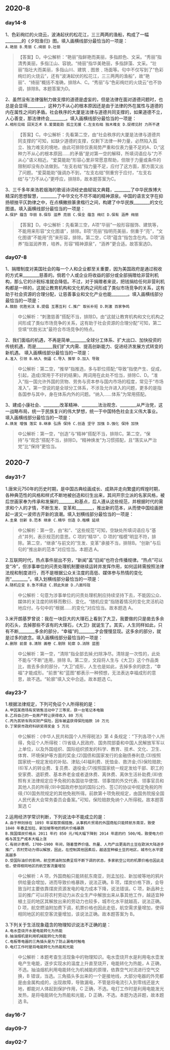 <!--言语理解与表达-->
<side-bar :arrObj="['day14-8','day07-8','day31-7','day23-7','day16-7','day09-7','day02-7']"></side-bar>

## 2020-8

### day14-8

1、色彩绚烂的火烧云，波涛起伏的松花江，三三两两的渔船，构成了一幅________的《夕阳渔归》图。填入画横线部分最恰当的一项是：<br>
`A.艳丽 B.秀丽 C.绮丽 D.壮丽`
>【答案】D。中公解析：“艳丽”指鲜艳而美丽，多指颜色、文采。“秀丽”指清秀美丽，多指江山、容貌。“绮丽”指华美艳丽，多指辞藻、文采。“壮丽”指壮大而美丽，多指山川、建筑﹑图景﹑场面等。句中不仅写到了“色彩绚烂的火烧云”，还有“波涛起伏的松花江，三三两两的渔船”，故“艳丽”、“绮丽”概括不准确，排除A、C。“秀丽”与“色彩绚烂的火烧云”也不协调，排除B。本题答案为D。

2、虽然没有法律强制力做支撑的道德是虚妄的，但是法律在面对道德问题时，也总是会显得________，这种力不从心的根本原因还是由于法律的外在属性与道德的内在属性之间的矛盾。社会秩序的大厦是法律与道德共同支撑的，如果道德不立，人心善变，那法律终会________。填入画横线部分最恰当的一项是：<br>
`A.相形见绌 回天乏术 B.爱莫能助 孤立无援 C.左支右绌 独木难支 D.捉襟见肘 力所不逮`
>【答案】C。中公解析：先看第二空，由“社会秩序的大厦是法律与道德共同支撑的”可知，如缺少道德的支撑，仅剩下法律一种力量，必然陷入孤立、独力难支的境地，由此可排除仅表局势严重和仅表力量不足的A、D;“这种力不从心的根本原因……的矛盾”是对第一空的解释，所填词语应与“力不从心”语义相近。“爱莫能助”形容心里非常愿意帮助，但限于力量或条件的限制却没有办法做到。“左支右绌”指力量不足，应付了这方面，那方面又出了问题。“爱莫能助”强调办不到，“左支右绌”侧重穷于应付，“左支右绌”与“力不从心”更呼应，排除B，故本题答案为C。

3、三千多年来浩若烟海的歌谣诗词经史曲赋铭文典籍，________了中华民族博大精深的思想智慧，________了中华文化不尽不竭的精神源泉。中国的语言文字在抑扬顿挫平仄韵律之中，在点横撇捺篆隶楷行之间，构建了中华民族________的文化图谱。填入画横线部分最恰当的一项是：<br>
`A.保护 蕴含 华丽 B.保存 滋养 亮丽 C.保全 蕴含 绚烂 D.保有 涵养 绚丽`
>【答案】D。中公解析：先看第三空，A项“华丽”一般形容服饰、建筑等，不能用来形容“文化图谱”，排除。B项“亮丽”指明亮美丽，侧重于“亮”，“文化图谱”不能用“亮”来形容，排除。第二空，C项“蕴含”指包含在内。D项“涵养”指滋润养育，培养。形容“精神源泉”，“涵养”更合适。故答案选D。

### day07-8
1、捐赠制度对美国社会的每一个人和企业都至关重要，因为美国政府是通过税收的方式来________慈善的。倘若个人或企业将收益的部分或全部捐赠给非营利机构，那么它的计税标准就会降低。不过，对于捐赠者来说，把钱捐给任何非营利机构都是一样的，这就让教育机构和文化机构之间形成了类似市场竞争的关系，这有助于社会资源的合理分配，让慈善事业和文化产业也能________。填入画横线部分最恰当的一项是：<br>
`A.鼓励 优胜劣汰 B.提倡 互惠互利 C.推广 取长补短 D.刺激 百家争鸣`
>中公解析：“刺激慈善”搭配不当，排除D。由“这就让教育机构和文化机构之间形成了类似市场竞争的关系，这有助于社会资源的合理分配”可知，第二空填“优胜劣汰”最符合市场竞争的特点。

2、我们面临的机遇，不再是简单________全球分工体系、扩大出口、加快投资的传统机遇，而是________我们扩大内需、提高创新能力、促进经济发展方式转变的新机遇。
填入画横线部分最恰当的一项是：<br>
`A.准入 引领 B.纳入 倒逼 C.导入 推举 D.加入 导致`
>中公解析：第二空，“推举”指推选，多与职位搭配;“导致”指使产生、促成，引起，造成(常用于不好的结果)。两词用在此处不恰当，排除C、D。“准入”指一国允许外国的货物、劳务与资本参与国内市场的程度，常见于“市场准入”。第一空说的是全球分工体系，不涉及允许进入的问题，更多的是指各国参与其中，身在体系内外的问题。“纳入……体系”为常用搭配。

3、建成小康社会、________改革精神、________法治观念、________从严治党，这一战略布局，统一于民族复兴的伟大梦想，统一于中国特色社会主义伟大事业。
填入画横线部分最恰当的一项是：<br>
`A.焕发 增强 落实 B.继承 弘扬 保持 C.创造 坚守 加强 D.强化 保持 加快`
>中公解析：第一空，“创造”与“精神”搭配不当，排除C。第二空，“保持”与“观念”搭配不当，排除D。“精神焕发”为习惯搭配，且“落实从严治党”比“保持”更恰当。

## 2020-7

### day31-7

1.唐宋元750年的历史时期，是中国古典绘画成长、成熟并走向繁盛的辉煌时期，各种典范性的风格和样式不断地被创造和衍生出来，其间开宗立派的名家风格，被后世画家奉为传承和发展的________和基点，后人遵从这些规范，并根据时代的需求和个人的才情，不断生发、变革和________，推出新的范本，从而使中国绘画掀起一波又一波师古开新的浪潮。填入划横线部分最恰当的一项是：<br>
`A.圭臬 创新 B.范本 继承 C.精华 创造 D.楷模 延续`
>中公解析：第一空，由“和”、“这些规范”可知，空缺处所填词语应与“基点”并列，表示规范的意思。C 项的“精华”、D 项的“楷模”明显不符，排除。第二空，“继承”与前文的“生发、变革”承接不当，排除B。“创新”与后句的“推出新的范本”对应恰当。本题选 A。

2.互联网时代，热点事件层出不穷，“新闻”盖“旧闻”也符合传播规律。“热点”可以变“冷”，但涉事单位的问责处理机制要继续运转并发挥作用，如何运转需按照法律法规和制度进行，而不是根据公众关注度的高低、媒体参与热情的变化而“________”。填入划横线部分最恰当的一项是：<br>
`A.随机应变 B.急不择途 C.顾此失彼 D.八面玲珑`
>中公解析：句意为涉事单位的问责处理机制应持续坚持下去，不能因公众、媒体的关注度的转移而敷衍、变化。“随机应变”指随着情况的变化灵活机动地应付。与句中的“根据……的变化”对应恰当。故本题选 A。

3.米开朗基罗曾说：我在一块巨大的大理石上看到了大卫，我要做的只是凿去多余的石头，去掉那些不该有的大理石，《大卫》就诞生了。其实，人生同样如此，只有不断________多余的部分，“幸福”的________才会慢慢显现。这多余的部分，就是过多的欲念。填入画横线部分最恰当的一项是：<br>
`A.删除 前景 B.清除 画卷 C.剔除 轮廓 D.消除 蓝图`
>中公解析：第一空，“清除”指全部去掉;扫除净尽。清除是一次性的，此处不能与“不断”连用，排除 B。第二空，文段将人生与《大卫》这个作品类比，凿去多余的部分，“大卫”成形，人生也是如此，去掉多余的欲念，“幸福”才能成形。“前景”和“蓝图”都表示一种预想，无法表达幸福成形的意思，故不选。“轮廓”填入文中合适。故本题选 C。

### day23-7

1.根据法律规定，下列可免征个人所得税的是：<br>
`A.甲因某商场有奖销售活动中了三等奖，获一台笔记本电脑`<br>
`B.乙将自己的一处房产转让获得收入 80 万元`<br>
`C.丙为其轿车购买财产保险，因车被盗获得保险赔款 10 万元`<br>
`D.丁荣获市政府科研奖得奖金 5 万元`
>中公解析：《中华人民共和国个人所得税法》第 4 条规定：“下列各项个人所得，免征个人所得税：(1)省级人民政府、国务院部委和中国人民解放军军以上单位，以及外国组织、国际组织颁发的科学、教育、技术、文化、卫生、体育、环境保护等方面的奖金;(2)国债和国家发行的金融债券利息;(3)按照国家统一规定发给的补贴、津贴;(4)福利费、抚恤金、救济金;(5)保险赔款;(6)军人的转业费、复员费、退役金;(7)按照国家统一规定发给干部、职工的安家费、退职费、基本养老金或者退休费、离休费、离休生活补助费;(8)依照有关法律规定应予免税的各国驻华使馆、领事馆的外交代表、领事官员和其他人员的所得;(9)中国政府参加的国际公约、签订的协议中规定免税的所得;(10)国务院规定的其他免税所得。前款第十项免税规定，由国务院报全国人民代表大会常务委员会备案。”可知，保险赔款免纳个人所得税。故本题答案选 C

2.运用经济学常识判断，下列说法中不能成立的是：<br>
`A.由于林则徐在 1893 年采取禁烟措施，从事鸦片贸易的外国商船只能转航东南亚，致使 1840 年春孟加拉、新加坡等地的鸦片价格暴跌`<br>
`B.我国煤炭价格从 2011 年约 850 元/吨大幅下降到 2014 年底的约 500/吨，致使电力价格与其生产成本大幅上涨`<br>
`C.有统计表明，1700~1900 年间，随着营养价值、热量、人均产出更高的土豆在欧洲大陆逐步推广，农村劳动力得以解放，因此，在控制其他因素后，越适宜种植土豆的地区，城市化水平提高越多`<br>
`D.受国际油价的影响，航空燃油附加费呈现不断下调的状态，多家航空公司的机票价格也因此走低，使得相同地区的航空客流量增加`
>中公解析：A 项，外国商船只能转航东南亚，则孟加拉、新加坡等地的鸦片供给量会增加，进而导致价格暴跌，说法正确。B 项，煤炭价格下跌，会导致当时主要依靠煤炭资源发电的电力成本下降，说法错误。C 项，新品种土豆的推广可以将农村劳动力从农业生产中解放出来从事其他工作，越适宜种植土豆的地区其解放出来的劳动力也较多，城市化水平就越高，说法正确。D 项，航空燃油附加费下调，机票价格也因此走低，航空需求量增加，使得相同地区的航空客流量增加，该说法正确。故本题答案为 B。

3.下列关于生活现象蕴含的物理知识说法不正确的是：<br>
`A.电水壶烧开水是电能转化为热能`<br>
`B.抽油烟机是利用机械能转化为势能`<br>
`C.电板等电器的三角插头是为了防止漏电时触电`<br>
`D.电灯工作时是将电能转化为热能和光能`
>中公解析：本题考查生活现象中的物理知识。电水壶烧开水是利用电水壶发电产生电能，逐步实现水的温度上升直至烧开，电能转化为热能，A 正确，不选。抽油烟机利用电能转化为机械能的原理，依靠空气对流进行空气交换，B 错误，当选。三角插头多出来的一个是接地线，大部分电器的外壳都是由金属构成的，出现故障，导致漏电，不管是将电流引入到零线还是大地，都能对人体起到保护作用，C 正确，不选。电灯工作时是利用电能发光发热，是将电能转化为热能和光能，D 正确，不选。本题为选非题，故本题选 B。

### day16-7

### day09-7

### day02-7
